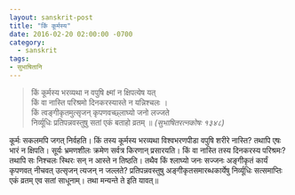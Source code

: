 ```yaml
---
layout: sanskrit-post
title: "किं कूर्मस्य"
date: 2016-02-20 02:00:00 -0700
category:
  - sanskrit
tags:
- सुभाषितानि
---
```



> किं कूर्मस्य भरव्यथा न वपुषि क्ष्मां न क्षिपत्येष यत्   
> किं वा नास्ति परिश्रमो दिनकरस्यास्ते न यन्निश्चलः ।  
> किं त्वङ्गीकृतमुत्सृजन् कृपणवच्छ्लाघ्यो जनो लज्जते  
> निर्व्यूधिः प्रतिपन्नवस्तुषु सतां एकं बताहो व्रतम् ॥
><cite>(सुभाषितरत्नकोषः १३४८)</cite>


कूर्मः सकलमपि जगत् निर्वहति। किं तस्य कूर्मस्य भरव्यथा विश्वभरणपीडा वपुषि शरीरे नास्ति? तथापि एषः
भारं न क्षिपति। सूर्यः भ्रमणशीलः क्रमेण सर्वत्र किरणान् प्रसारयति। किं वा नास्ति तस्य दिनकरस्य परिश्रमः?
तथापि सः निश्चलः स्थिरः सन् न आस्ते न तिष्ठति। तथैव किं श्लाघ्यो जनः सज्जनः अङ्गीकृतं कार्यं
कृपणवत् नीचवत् उत्सृजन् त्यजन् न जल्लते? प्रतिपन्नवस्तुषु अङ्गीकृतसमारब्धकार्येषु निर्व्यूधिः सत्समाप्तिः
एकं व्रतम् एव सतां साधूनाम्। तथा मन्यन्ते ते इति यावत्॥
